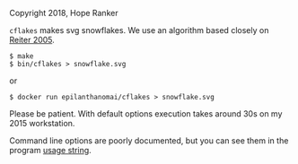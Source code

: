 Copyright 2018, Hope Ranker

`cflakes` makes svg snowflakes. We use an algorithm based closely on [Reiter
2005](http://www.patarnott.com/pdf/SnowCrystalGrowth.pdf).

```
$ make
$ bin/cflakes > snowflake.svg
```
or
```
$ docker run epilanthanomai/cflakes > snowflake.svg
```

Please be patient. With default options execution takes around 30s on my
2015 workstation.

Command line options are poorly documented, but you can see them
in the program [usage string](https://github.com/epilanthanomai/cflakes/blob/develop/src/cflakes.c#L30).
